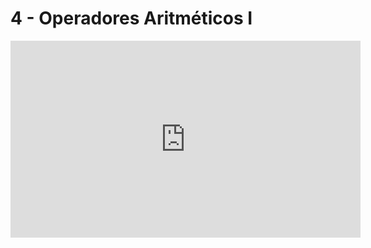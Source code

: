 # 4 - Operadores Aritméticos I

<iframe width="560" height="315" src="https://www.youtube.com/embed/Zax00WPcbec" title="YouTube video player" frameborder="0" allow="accelerometer; autoplay; clipboard-write; encrypted-media; gyroscope; picture-in-picture" allowfullscreen></iframe>
